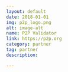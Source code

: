 ```yaml
---
layout: default
date: 2018-01-01
img: p2p_logo.png
alt: image-alt
name: P2P Validator
link: https://p2p.org
category: partner
tag: partner
description: 

---
```

